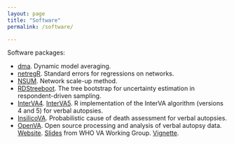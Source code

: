 ```yaml
---
layout: page
title: "Software"
permalink: /software/

---
```


Software packages:

+ [dma](http://cran.stat.ucla.edu/web/packages/dma/). Dynamic model averaging.
+ [netregR](https://cran.r-project.org/web/packages/netregR/index.html). Standard errors for regressions on networks.
+ [NSUM](http://cran.r-project.org/web/packages/NSUM/index.html). Network scale-up method.
+ [RDStreeboot](https://cran.r-project.org/web/packages/RDStreeboot/index.html). The tree bootstrap for uncertainty estimation in respondent-driven sampling.
+ [InterVA4](http://cran.stat.ucla.edu/web/packages/InterVA4/). [InterVA5](http://cran.stat.ucla.edu/web/packages/InterVA5/). R implementation of the InterVA algorithm (versions 4 and 5) for verbal autopsies.
+ [InsilicoVA](https://cran.r-project.org/web/packages/InSilicoVA/index.html). Probabilistic cause of death assessment for verbal autopsies. 
+ [OpenVA](https://cran.r-project.org/web/packages/openVA/index.htm). Open source processing and analysis of verbal autopsy data. [Website](http://openva.net/openVA.html). [Slides](http://zehangli.com/talks/openVA-slides.html) from WHO VA Working Group. [Vignette](http://zehangli.com/openVA/openVA-vignette_2017.pdf).

